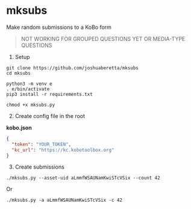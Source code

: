# mksubs

Make random submissions to a KoBo form

> NOT WORKING FOR GROUPED QUESTIONS YET OR MEDIA-TYPE QUESTIONS

1. Setup

```
git clone https://github.com/joshuaberetta/mksubs
cd mksubs

python3 -m venv e
. e/bin/activate
pip3 install -r requirements.txt

chmod +x mksubs.py
```

2. Create config file in the root

__kobo.json__

```json
{
  "token": "YOUR_TOKEN",
  "kc_url": "https://kc.kobotoolbox.org"
}
```

3. Create submissions

```
./mksubs.py --asset-uid aLmmfWSAUNamKwiSTcVSix --count 42
```

Or

```
./mksubs.py -a aLmmfWSAUNamKwiSTcVSix -c 42
```


